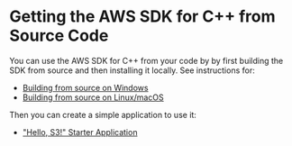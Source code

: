 # Getting the AWS SDK for C\+\+ from Source Code<a name="sdk-from-source"></a>

You can use the AWS SDK for C\+\+ from your code by by first building the SDK from source and then installing it locally\. See instructions for:
+ [Building from source on Windows](setup-windows.md)
+ [Building from source on Linux/macOS](setup-linux.md) 

Then you can create a simple application to use it:
+ ["Hello, S3\!" Starter Application](build-cmake.md)